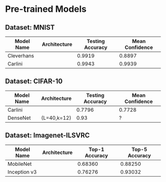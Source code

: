 # Pre-trained Models

## Dataset: MNIST

| Model Name | Architecture  | Testing Accuracy |  Mean Confidence |
|------------|---------------|------------------|------------------|
| Cleverhans |               |     0.9919       |  0.8897          |
| Carlini    |               |     0.9943       |  0.9939          |

## Dataset: CIFAR-10

|      Model Name     | Architecture  | Testing Accuracy |  Mean Confidence |
|---------------------|---------------|------------------|------------------|
| Carlini             |               |     0.7796       |  0.7728          |
| DenseNet            | (L=40,k=12)   |     0.93         |  ?               |


## Dataset: Imagenet-ILSVRC

| Model Name | Architecture  | Top-1 Accuracy   |  Top-5 Accuracy |
|------------|---------------|------------------|-----------------|
| MobileNet  |               |     0.68360      |  0.88250        |
|Inception v3|               |  0.76276         |     0.93032     |


